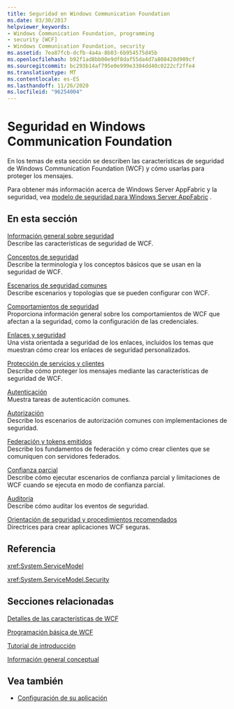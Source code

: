 ```yaml
---
title: Seguridad en Windows Communication Foundation
ms.date: 03/30/2017
helpviewer_keywords:
- Windows Communication Foundation, programming
- security [WCF]
- Windows Communication Foundation, security
ms.assetid: 7ea87fcb-dcfb-4a4a-8b03-6b954575d45b
ms.openlocfilehash: b92f1ad8bb00e9df8daf55da4d7a808420d909cf
ms.sourcegitcommit: bc293b14af795e0e999e3304dd40c0222cf2ffe4
ms.translationtype: MT
ms.contentlocale: es-ES
ms.lasthandoff: 11/26/2020
ms.locfileid: "96254004"
---
```

# <a name="windows-communication-foundation-security"></a>Seguridad en Windows Communication Foundation

En los temas de esta sección se describen las características de seguridad de Windows Communication Foundation (WCF) y cómo usarlas para proteger los mensajes.  
  
 Para obtener más información acerca de Windows Server AppFabric y la seguridad, vea [modelo de seguridad para Windows Server AppFabric](/previous-versions/appfabric/ee677202(v=azure.10)) .  
  
## <a name="in-this-section"></a>En esta sección  

 [Información general sobre seguridad](security-overview.md)  
 Describe las características de seguridad de WCF.  
  
 [Conceptos de seguridad](security-concepts.md)  
 Describe la terminología y los conceptos básicos que se usan en la seguridad de WCF.  
  
 [Escenarios de seguridad comunes](common-security-scenarios.md)  
 Describe escenarios y topologías que se pueden configurar con WCF.  
  
 [Comportamientos de seguridad](security-behaviors-in-wcf.md)  
 Proporciona información general sobre los comportamientos de WCF que afectan a la seguridad, como la configuración de las credenciales.  
  
 [Enlaces y seguridad](bindings-and-security.md)  
 Una vista orientada a seguridad de los enlaces, incluidos los temas que muestran cómo crear los enlaces de seguridad personalizados.  
  
 [Protección de servicios y clientes](securing-services-and-clients.md)  
 Describe cómo proteger los mensajes mediante las características de seguridad de WCF.  
  
 [Autenticación](authentication-in-wcf.md)  
 Muestra tareas de autenticación comunes.  
  
 [Autorización](authorization-in-wcf.md)  
 Describe los escenarios de autorización comunes con implementaciones de seguridad.  
  
 [Federación y tokens emitidos](federation-and-issued-tokens.md)  
 Describe los fundamentos de federación y cómo crear clientes que se comuniquen con servidores federados.  
  
 [Confianza parcial](partial-trust.md)  
 Describe cómo ejecutar escenarios de confianza parcial y limitaciones de WCF cuando se ejecuta en modo de confianza parcial.  
  
 [Auditoría](auditing-security-events.md)  
 Describe cómo auditar los eventos de seguridad.  
  
 [Orientación de seguridad y procedimientos recomendados](security-guidance-and-best-practices.md)  
 Directrices para crear aplicaciones WCF seguras.  
  
## <a name="reference"></a>Referencia  

 <xref:System.ServiceModel>  
  
 <xref:System.ServiceModel.Security>  
  
## <a name="related-sections"></a>Secciones relacionadas  

 [Detalles de las características de WCF](index.md)  
  
 [Programación básica de WCF](../basic-wcf-programming.md)  
  
 [Tutorial de introducción](../getting-started-tutorial.md)  
  
 [Información general conceptual](../conceptual-overview.md)  
  
## <a name="see-also"></a>Vea también

- [Configuración de su aplicación](../diagnostics/configuring-your-application.md)

